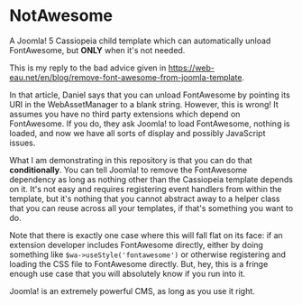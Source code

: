 # NotAwesome

A Joomla! 5 Cassiopeia child template which can automatically unload FontAwesome, but **ONLY** when it's not needed.

This is my reply to the bad advice given in https://web-eau.net/en/blog/remove-font-awesome-from-joomla-template.

In that article, Daniel says that you can unload FontAwesome by pointing its URI in the WebAssetManager to a blank
string. However, this is wrong! It assumes you have no third party extensions which depend on FontAwesome. If you do,
they ask Joomla! to load FontAwesome, nothing is loaded, and now we have all sorts of display and possibly JavaScript
issues.

What I am demonstrating in this repository is that you can do that **conditionally**. You can tell Joomla! to remove the
FontAwesome dependency as long as nothing other than the Cassiopeia template depends on it. It's not easy and requires
registering event handlers from within the template, but it's nothing that you cannot abstract away to a helper class
that you can reuse across all your templates, if that's something you want to do.

Note that there is exactly one case where this will fall flat on its face: if an extension developer includes
FontAwesome directly, either by doing something like `$wa->useStyle('fontawesome')` or otherwise registering and loading
the CSS file to FontAwesome directly. But, hey, this is a fringe enough use case that you will absolutely know if you
run into it.

Joomla! is an extremely powerful CMS, as long as you use it right.
